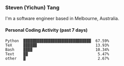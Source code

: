 ### Steven (Yichun) Tang

I'm a software engineer based in Melbourne, Australia.

#### Personal Coding Activity (past 7 days)
```
Python  ▓▓▓▓▓▓▓▓▓▓▓▓▓▓▓▓▓▓▓▓▓▓▓▓▓▓▓▓▓▓  67.59%
TeX     ▓▓▓▓▓▓                          13.93%
Bash    ▓▓▓▓                            10.34%
Text    ▓▓                               5.47%
other   ▓                                2.67%
```
